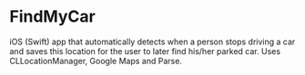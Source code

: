 # FindMyCar
iOS (Swift) app that automatically detects when a person stops driving a car and saves this location for the user to later find his/her parked car. Uses CLLocationManager, Google Maps and Parse.
